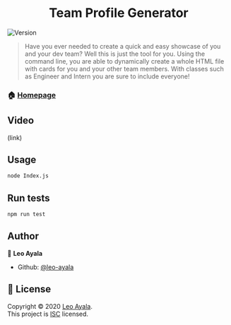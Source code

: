 <h1 align="center">Team Profile Generator </h1>
<p>
  <img alt="Version" src="https://img.shields.io/badge/version-1.0.0-blue.svg?cacheSeconds=2592000" />

</p>

> Have you ever needed to create a quick and easy showcase of you and your dev team? Well this is just the tool for you. Using the command line, you are able to dynamically create a whole HTML file with cards for you and your other team members. With classes such as Engineer and Intern you are sure to include everyone!

### 🏠 [Homepage](https://github.com/leo-ayala/Team-Profile-Gen#readme)

## Video

(link)

## Usage

```sh
node Index.js
```

## Run tests

```sh
npm run test
```

## Author

👤 **Leo Ayala**

* Github: [@leo-ayala](https://github.com/leo-ayala)



## 📝 License

Copyright © 2020 [Leo Ayala](https://github.com/leo-ayala).<br />
This project is [ISC](https://github.com/leo-ayala/Team-Profile-Gen/blob/master/LICENSE) licensed.

